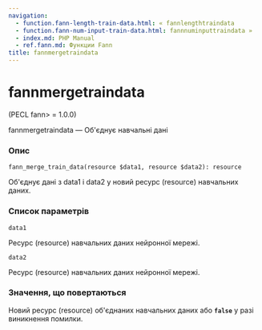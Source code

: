 ```yaml
---
navigation:
  - function.fann-length-train-data.html: « fannlengthtraindata
  - function.fann-num-input-train-data.html: fannnuminputtraindata »
  - index.md: PHP Manual
  - ref.fann.md: Функции Fann
title: fannmergetraindata
---
```

# fannmergetraindata

(PECL fann> = 1.0.0)

fannmergetraindata — Об'єднує навчальні дані

### Опис

```methodsynopsis
fann_merge_train_data(resource $data1, resource $data2): resource
```

Об'єднує дані з data1 і data2 у новий ресурс (resource) навчальних даних.

### Список параметрів

`data1`

Ресурс (resource) навчальних даних нейронної мережі.

`data2`

Ресурс (resource) навчальних даних нейронної мережі.

### Значення, що повертаються

Новий ресурс (resource) об'єднаних навчальних даних або **`false`** у разі виникнення помилки.
